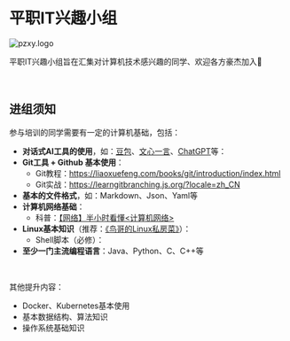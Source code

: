 # 平职IT兴趣小组

![pzxy.logo](https://raw.gitmirror.com/pzxy-cs/.github/main/pzxy.png)

平职IT兴趣小组旨在汇集对计算机技术感兴趣的同学、欢迎各方豪杰加入🎉

<br/>

## 进组须知

参与培训的同学需要有一定的计算机基础，包括：

- **对话式AI工具的使用**，如：[豆包](https://www.doubao.com/chat/)、[文心一言](https://yiyan.baidu.com/)、[ChatGPT](https://chat.tinycms.xyz:3002/)等：
- **Git工具 + Github 基本使用**：
  - Git教程：https://liaoxuefeng.com/books/git/introduction/index.html
  - Git实战：https://learngitbranching.js.org/?locale=zh_CN
- **基本的文件格式**，如：Markdown、Json、Yaml等
- **计算机网络基础**：
  - 科普：[【网络】半小时看懂<计算机网络>](https://www.bilibili.com/video/BV124411k7uV/)
- **Linux基本知识**（推荐：[《鸟哥的Linux私房菜》](https://book.douban.com/subject/30359954/)）：
  - Shell脚本（必修）：
- **至少一门主流编程语言**：Java、Python、C、C++等

<br/>

其他提升内容：

- Docker、Kubernetes基本使用
- 基本数据结构、算法知识
- 操作系统基础知识

